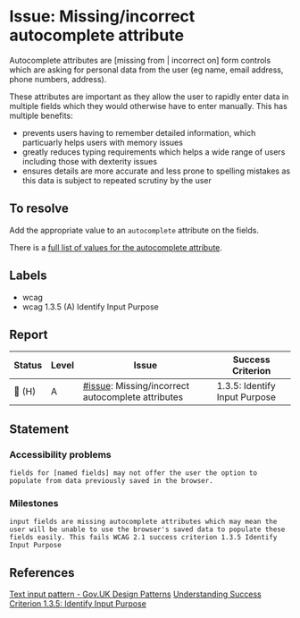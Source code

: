 # Issue: Missing/incorrect autocomplete attribute

Autocomplete attributes are [missing from | incorrect on] form controls which are asking for personal data from the user (eg name, email address, phone numbers, address).

These attributes are important as they allow the user to rapidly enter data in multiple fields which they would otherwise have to enter manually. This has multiple benefits:
- prevents users having to remember detailed information, which particuarly helps users with memory issues
- greatly reduces typing requirements which helps a wide range of users including those with dexterity issues
- ensures details are more accurate and less prone to spelling mistakes as this data is subject to repeated scrutiny by the user

## To resolve

Add the appropriate value to an `autocomplete` attribute on the fields.

There is a [full list of values for the autocomplete attribute](https://html.spec.whatwg.org/multipage/form-control-infrastructure.html#autofill).

## Labels

- wcag
- wcag 1.3.5 (A) Identify Input Purpose

## Report
| Status | Level | Issue | Success Criterion |
| ------ | ----- | ----- | ----------------- |
| 🔴 (H) | A    | [#issue](): Missing/incorrect autocomplete attributes | 1.3.5: Identify Input Purpose |

## Statement

### Accessibility problems

```
fields for [named fields] may not offer the user the option to populate from data previously saved in the browser.
```

### Milestones

```
input fields are missing autocomplete attributes which may mean the user will be unable to use the browser's saved data to populate these fields easily. This fails WCAG 2.1 success criterion 1.3.5 Identify Input Purpose
```

## References
[Text input pattern - Gov.UK Design Patterns](https://design-system.service.gov.uk/components/text-input/#use-the-autocomplete-attribute)
[Understanding Success Criterion 1.3.5: Identify Input Purpose](https://www.w3.org/WAI/WCAG21/Understanding/identify-input-purpose.html)
